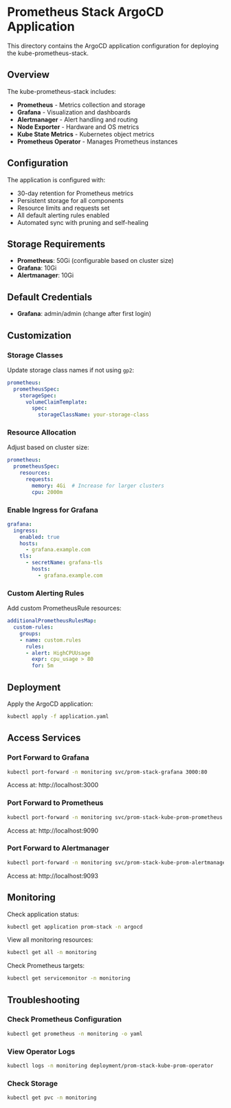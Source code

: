 # Prometheus Stack ArgoCD Application

This directory contains the ArgoCD application configuration for deploying the kube-prometheus-stack.

## Overview

The kube-prometheus-stack includes:
- **Prometheus** - Metrics collection and storage
- **Grafana** - Visualization and dashboards
- **Alertmanager** - Alert handling and routing
- **Node Exporter** - Hardware and OS metrics
- **Kube State Metrics** - Kubernetes object metrics
- **Prometheus Operator** - Manages Prometheus instances

## Configuration

The application is configured with:
- 30-day retention for Prometheus metrics
- Persistent storage for all components
- Resource limits and requests set
- All default alerting rules enabled
- Automated sync with pruning and self-healing

## Storage Requirements

- **Prometheus**: 50Gi (configurable based on cluster size)
- **Grafana**: 10Gi
- **Alertmanager**: 10Gi

## Default Credentials

- **Grafana**: admin/admin (change after first login)

## Customization

### Storage Classes
Update storage class names if not using `gp2`:

```yaml
prometheus:
  prometheusSpec:
    storageSpec:
      volumeClaimTemplate:
        spec:
          storageClassName: your-storage-class
```

### Resource Allocation
Adjust based on cluster size:

```yaml
prometheus:
  prometheusSpec:
    resources:
      requests:
        memory: 4Gi  # Increase for larger clusters
        cpu: 2000m
```

### Enable Ingress for Grafana
```yaml
grafana:
  ingress:
    enabled: true
    hosts:
      - grafana.example.com
    tls:
      - secretName: grafana-tls
        hosts:
          - grafana.example.com
```

### Custom Alerting Rules
Add custom PrometheusRule resources:

```yaml
additionalPrometheusRulesMap:
  custom-rules:
    groups:
    - name: custom.rules
      rules:
      - alert: HighCPUUsage
        expr: cpu_usage > 80
        for: 5m
```

## Deployment

Apply the ArgoCD application:

```bash
kubectl apply -f application.yaml
```

## Access Services

### Port Forward to Grafana
```bash
kubectl port-forward -n monitoring svc/prom-stack-grafana 3000:80
```
Access at: http://localhost:3000

### Port Forward to Prometheus
```bash
kubectl port-forward -n monitoring svc/prom-stack-kube-prom-prometheus 9090:9090
```
Access at: http://localhost:9090

### Port Forward to Alertmanager
```bash
kubectl port-forward -n monitoring svc/prom-stack-kube-prom-alertmanager 9093:9093
```
Access at: http://localhost:9093

## Monitoring

Check application status:
```bash
kubectl get application prom-stack -n argocd
```

View all monitoring resources:
```bash
kubectl get all -n monitoring
```

Check Prometheus targets:
```bash
kubectl get servicemonitor -n monitoring
```

## Troubleshooting

### Check Prometheus Configuration
```bash
kubectl get prometheus -n monitoring -o yaml
```

### View Operator Logs
```bash
kubectl logs -n monitoring deployment/prom-stack-kube-prom-operator
```

### Check Storage
```bash
kubectl get pvc -n monitoring
```